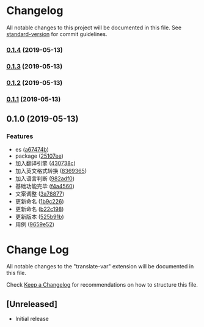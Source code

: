 # Changelog

All notable changes to this project will be documented in this file. See [standard-version](https://github.com/conventional-changelog/standard-version) for commit guidelines.

### [0.1.4](https://github.com/SvenZhao/var-translation/compare/v0.1.3...v0.1.4) (2019-05-13)



### [0.1.3](https://github.com/SvenZhao/var-translation/compare/v0.1.2...v0.1.3) (2019-05-13)



### [0.1.2](https://github.com/SvenZhao/var-translation/compare/v0.1.1...v0.1.2) (2019-05-13)



### [0.1.1](https://github.com/SvenZhao/var-translation/compare/v0.1.0...v0.1.1) (2019-05-13)



## 0.1.0 (2019-05-13)


### Features

* es ([a67474b](https://github.com/SvenZhao/var-translation/commit/a67474b))
* package ([25107ee](https://github.com/SvenZhao/var-translation/commit/25107ee))
* 加入翻译引擎 ([430738c](https://github.com/SvenZhao/var-translation/commit/430738c))
* 加入英文格式转换 ([8369365](https://github.com/SvenZhao/var-translation/commit/8369365))
* 加入语言判断 ([982adf0](https://github.com/SvenZhao/var-translation/commit/982adf0))
* 基础功能完毕 ([f4a4560](https://github.com/SvenZhao/var-translation/commit/f4a4560))
* 文案调整 ([3a78877](https://github.com/SvenZhao/var-translation/commit/3a78877))
* 更新命名 ([1b9c226](https://github.com/SvenZhao/var-translation/commit/1b9c226))
* 更新命名 ([b22c198](https://github.com/SvenZhao/var-translation/commit/b22c198))
* 更新版本 ([525b91b](https://github.com/SvenZhao/var-translation/commit/525b91b))
* 用例 ([9659e52](https://github.com/SvenZhao/var-translation/commit/9659e52))



# Change Log

All notable changes to the "translate-var" extension will be documented in this file.

Check [Keep a Changelog](http://keepachangelog.com/) for recommendations on how to structure this file.

## [Unreleased]

- Initial release